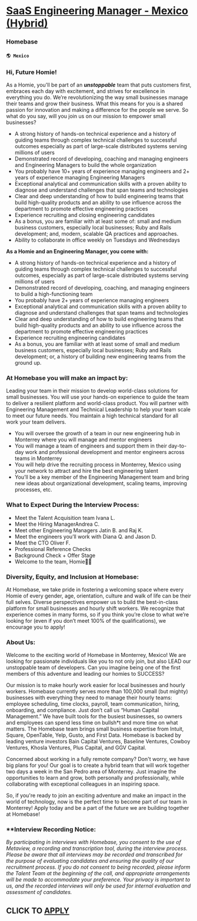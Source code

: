# [SaaS Engineering Manager - Mexico (Hybrid)](https://www.remotewlb.com/apply/saas-engineering-manager-mexico-hybrid)  
### Homebase  
#### `🌎 Mexico`  

### Hi, Future Homie!

As a Homie, you'll be part of an **_unstoppable_** team that puts customers first, embraces each day with excitement, and strives for excellence in everything you do. We’re revolutionizing the way small businesses manage their teams and grow their business. What this means for you is a shared passion for innovation and making a difference for the people we serve. So what do you say, will you join us on our mission to empower small businesses?

  * A strong history of hands-on technical experience and a history of guiding teams through complex technical challenges to successful outcomes especially as part of large-scale distributed systems serving millions of users
  * Demonstrated record of developing, coaching and managing engineers and Engineering Managers to build the whole organization
  * You probably have 10+ years of experience managing engineers and 2+ years of experience managing Engineering Managers
  * Exceptional analytical and communication skills with a proven ability to diagnose and understand challenges that span teams and technologies
  * Clear and deep understanding of how to build engineering teams that build high-quality products and an ability to use influence across the department to promote effective engineering practices
  * Experience recruiting and closing engineering candidates
  * As a bonus, you are familiar with at least some of: small and medium business customers, especially local businesses; Ruby and Rails development; and, modern, scalable QA practices and approaches.
  * Ability to collaborate in office weekly on Tuesdays and Wednesdays

 **As a Homie and an Engineering Manager, you come with:**

  * A strong history of hands-on technical experience and a history of guiding teams through complex technical challenges to successful outcomes, especially as part of large-scale distributed systems serving millions of users
  * Demonstrated record of developing, coaching, and managing engineers to build a high-functioning team
  * You probably have 2+ years of experience managing engineers
  * Exceptional analytical and communication skills with a proven ability to diagnose and understand challenges that span teams and technologies
  * Clear and deep understanding of how to build engineering teams that build high-quality products and an ability to use influence across the department to promote effective engineering practices
  * Experience recruiting engineering candidates
  * As a bonus, you are familiar with at least some of small and medium business customers, especially local businesses; Ruby and Rails development; or, a history of building new engineering teams from the ground up.

### At Homebase you will make an impact by:

Leading your team in their mission to develop world-class solutions for small businesses. You will use your hands-on experience to guide the team to deliver a resilient platform and world-class product. You will partner with Engineering Management and Technical Leadership to help your team scale to meet our future needs. You maintain a high technical standard for all work your team delivers.

  * You will oversee the growth of a team in our new engineering hub in Monterrey where you will manage and mentor engineers
  * You will manage a team of engineers and support them in their day-to-day work and professional development and mentor engineers across teams in Monterrey
  * You will help drive the recruiting process in Monterrey, Mexico using your network to attract and hire the best engineering talent
  * You’ll be a key member of the Engineering Management team and bring new ideas about organizational development, scaling teams, improving processes, etc.

### What to Expect During the Interview Process:

  * Meet the Talent Acquisition team Ivana L. 
  * Meet the Hiring ManagerAndrea C.
  * Meet other Engineering Managers Jatin B. and Raj K.
  * Meet the engineers you’ll work with Diana Q. and Jason D.
  * Meet the CTO Oliver F. 
  * Professional Reference Checks
  * Background Check + Offer Stage
  * Welcome to the team, Homie💜🎉

### Diversity, Equity, and Inclusion at Homebase:

At Homebase, we take pride in fostering a welcoming space where every Homie of every gender, age, orientation, culture and walk of life can be their full selves. Diverse perspectives empower us to build the best-in-class platform for small businesses and hourly shift workers. We recognize that experience comes in many forms, so if you think you’re close to what we’re looking for (even if you don’t meet 100% of the qualifications), we encourage you to apply!

### About Us:

Welcome to the exciting world of Homebase in Monterrey, Mexico! We are looking for passionate individuals like you to not only join, but also LEAD our unstoppable team of developers. Can you imagine being one of the first members of this adventure and leading our homies to SUCCESS?

Our mission is to make hourly work easier for local businesses and hourly workers. Homebase currently serves more than 100,000 small (but mighty) businesses with everything they need to manage their hourly teams: employee scheduling, time clocks, payroll, team communication, hiring, onboarding, and compliance. Just don’t call us “Human Capital Management.” We have built tools for the busiest businesses, so owners and employees can spend less time on bullsh*t and more time on what matters. The Homebase team brings small business expertise from Intuit, Square, OpenTable, Yelp, Gusto, and First Data. Homebase is backed by leading venture investors Bain Capital Ventures, Baseline Ventures, Cowboy Ventures, Khosla Ventures, Plus Capital, and GGV Capital.

Concerned about working in a fully remote company? Don't worry, we have big plans for you! Our goal is to create a hybrid team that will work together two days a week in the San Pedro area of Monterrey. Just imagine the opportunities to learn and grow, both personally and professionally, while collaborating with exceptional colleagues in an inspiring space.

So, if you're ready to join an exciting adventure and make an impact in the world of technology, now is the perfect time to become part of our team in Monterrey! Apply today and be a part of the future we are building together at Homebase!

### **Interview Recording Notice:

 _By participating in interviews with Homebase, you consent to the use of Metaview, a recording and transcription tool, during the interview process. Please be aware that all interviews may be recorded and transcribed for the purpose of evaluating candidates and ensuring the quality of our recruitment process. If you do not consent to being recorded, please inform the Talent Team at the beginning of the call, and appropriate arrangements will be made to accommodate your preference. Your privacy is important to us, and the recorded interviews will only be used for internal evaluation and assessment of candidates._

  
## CLICK TO [APPLY](https://www.remotewlb.com/apply/saas-engineering-manager-mexico-hybrid)

